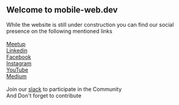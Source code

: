 ## Welcome to mobile-web.dev 

While the website is still under construction you can find our social presence on the following mentioned links 
<br><br>
[Meetup ]( https://www.meetup.com/mobile-web-delhi/)<br>
[Linkedin]( https://www.linkedin.com/company/mobile-web-dev-delhi-ncr/)<br>
[Facebook]( https://www.facebook.com/pg/MobWeb.dev/)<br>
[Instagram](https://www.instagram.com/mobile_web.dev/)<br>
[YouTube](https://www.youtube.com/channel/UCSQKDMqwOp43dEqDt2hBOIQ)<br>
[Medium](https://medium.com/mobile-web-dev)<br>
<br>
Join our [slack](https://join.slack.com/t/mobile-webdev/shared_invite/enQtOTI0MjU3MjgyODA3LTU4NDY1OGE3OTQ3ZWNhNjU5NTFlYzQ5Yjc1MDRjMjMyMDYyZDIyNTkyZDFmYjQyODBlZjYwMWRmYzA5ZTQ1NmE) to participate in the Community
<br>
And Don't forget to contribute<br>
